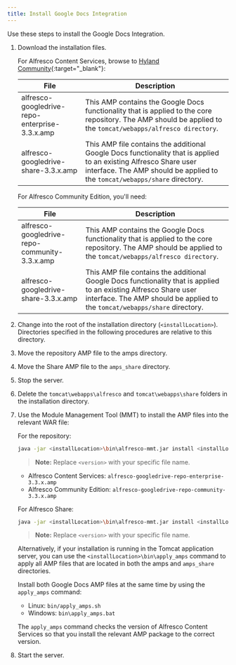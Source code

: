 ```yaml
---
title: Install Google Docs Integration
---
```


Use these steps to install the Google Docs Integration.

1. Download the installation files.

    For Alfresco Content Services, browse to [Hyland Community](https://community.hyland.com/Products/alfresco/release-notes/release-notes/Alfresco-Google-Docs-Integration-Releases/){:target="_blank"}:

    | File | Description |
    | ---- | ----------- |
    | alfresco-googledrive-repo-enterprise-3.3.x.amp |This AMP contains the Google Docs functionality that is applied to the core repository. The AMP should be applied to the `tomcat/webapps/alfresco directory`. |
    | alfresco-googledrive-share-3.3.x.amp | This AMP file contains the additional Google Docs functionality that is applied to an existing Alfresco Share user interface. The AMP should be applied to the `tomcat/webapps/share` directory. |

    For Alfresco Community Edition, you'll need:

    | File | Description |
    | ---- | ----------- |
    | alfresco-googledrive-repo-community-3.3.x.amp | This AMP contains the Google Docs functionality that is applied to the core repository. The AMP should be applied to the `tomcat/webapps/alfresco directory`. |
    | alfresco-googledrive-share-3.3.x.amp | This AMP file contains the additional Google Docs functionality that is applied to an existing Alfresco Share user interface. The AMP should be applied to the `tomcat/webapps/share` directory. |

2. Change into the root of the installation directory (`<installLocation>`). Directories specified in the following procedures are relative to this directory.

3. Move the repository AMP file to the amps directory.

4. Move the Share AMP file to the `amps_share` directory.

5. Stop the server.

6. Delete the `tomcat\webapps\alfresco` and `tomcat\webapps\share` folders in the installation directory.

7. Use the Module Management Tool (MMT) to install the AMP files into the relevant WAR file:

    For the repository:

    ```bash
    java -jar <installLocation>\bin\alfresco-mmt.jar install <installLocation>\amps\alfresco-googledrive-repo-**<version>**.amp <installLocation>\tomcat\webapps\alfresco.war
    ```

    > **Note:** Replace `<version>` with your specific file name.

    * Alfresco Content Services: `alfresco-googledrive-repo-enterprise-3.3.x.amp`
    * Alfresco Community Edition: `alfresco-googledrive-repo-community-3.3.x.amp`

    For Alfresco Share:

    ```bash
    java -jar <installLocation>\bin\alfresco-mmt.jar install <installLocation>\amps_share\alfresco-googledrive-share-**<version>**.amp <installLocation>\tomcat\webapps\share.war
    ```

    > **Note:** Replace `<version>` with your specific file name.

    Alternatively, if your installation is running in the Tomcat application server, you can use the `<installLocation>\bin\apply_amps` command to apply all AMP files that are located in both the amps and `amps_share` directories.

    Install both Google Docs AMP files at the same time by using the `apply_amps` command:

    * Linux: `bin/apply_amps.sh`
    * Windows: `bin\apply_amps.bat`

    The `apply_amps` command checks the version of Alfresco Content Services so that you install the relevant AMP package to the correct version.

8. Start the server.

